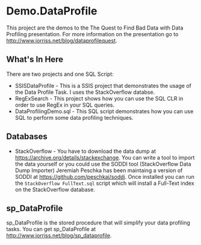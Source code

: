 # Demo.DataProfile
This project are the demos to the The Quest to Find Bad Data with Data Profiling presentation. For more information on the presentation go to http://www.jorriss.net/blog/dataprofilequest.

## What's In Here
There are two projects and one SQL Script:

* SSISDataProfile - This is a SSIS project that demonstrates the usage of the Data Profile Task. I uses the StackOverflow databse.
* RegExSearch - This project shows how you can use the SQL CLR in order to use RegEx in your SQL queries.
* DataProfilingDemo.sql - This SQL script demonstrates how you can use SQL to perform some data profiling techniques.

## Databases
* StackOverflow - You have to download the data dump at https://archive.org/details/stackexchange. You can write a tool to import the data yourself or you could use the SODDI tool (StackOverflow Data Dump Importer) Jeremiah Peschka has been maintaing a version of SODDI at https://github.com/peschkaj/soddi. Once installed you can run the `StackOverflow FullText.sql` script which will install a Full-Text index on the StackOverflow database.

## sp_DataProfile
sp_DataProfile is the stored procedure that will simplify your data profiling tasks. You can get sp_DataProfile at http://www.jorriss.net/blog/sp_dataprofile.
